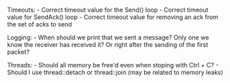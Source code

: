 Timeouts:
    - Correct timeout value for the Send() loop
    - Correct timeout value for SendAck() loop
    - Correct timeout value for removing an ack from the set of acks to send

Logging:
    - When should we print that we sent a message? Only one we know the receiver has received it? Or right after the sending of the first packet?

Threads:
    - Should all memory be free'd even when stoping with Ctrl + C?
    - Should I use thread::detach or thread::join (may be related to memory leaks)